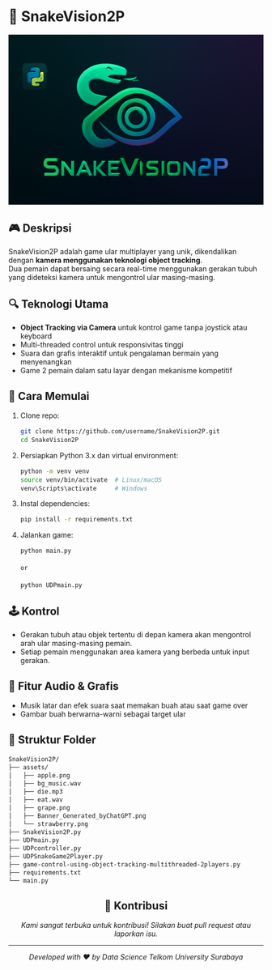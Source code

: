 # 🐍 SnakeVision2P

![SnakeVision2P Banner](assets/Banner_Generated_byChatGPT.png)  <!-- Optional banner image -->

## 🎮 Deskripsi
SnakeVision2P adalah game ular multiplayer yang unik, dikendalikan dengan **kamera menggunakan teknologi object tracking**.  
Dua pemain dapat bersaing secara real-time menggunakan gerakan tubuh yang dideteksi kamera untuk mengontrol ular masing-masing.


## 🔍 Teknologi Utama
- **Object Tracking via Camera** untuk kontrol game tanpa joystick atau keyboard  
- Multi-threaded control untuk responsivitas tinggi  
- Suara dan grafis interaktif untuk pengalaman bermain yang menyenangkan  
- Game 2 pemain dalam satu layar dengan mekanisme kompetitif  

## 🚀 Cara Memulai

1. Clone repo:

   ```bash
   git clone https://github.com/username/SnakeVision2P.git
   cd SnakeVision2P
    ```

2. Persiapkan Python 3.x dan virtual environment:

   ```bash
   python -m venv venv
   source venv/bin/activate  # Linux/macOS
   venv\Scripts\activate     # Windows
   ```

3. Instal dependencies:

   ```bash
   pip install -r requirements.txt
   ```

4. Jalankan game:

   ```bash
   python main.py

   or

   python UDPmain.py
   ```


## 🕹️ Kontrol

* Gerakan tubuh atau objek tertentu di depan kamera akan mengontrol arah ular masing-masing pemain.
* Setiap pemain menggunakan area kamera yang berbeda untuk input gerakan.


## 🎵 Fitur Audio & Grafis

* Musik latar dan efek suara saat memakan buah atau saat game over
* Gambar buah berwarna-warni sebagai target ular


## 📂 Struktur Folder

```
SnakeVision2P/
├── assets/                 
│   ├── apple.png
│   ├── bg_music.wav
│   ├── die.mp3
│   ├── eat.wav
│   ├── grape.png
│   ├── Banner_Generated_byChatGPT.png
│   └── strawberry.png
├── SnakeVision2P.py
├── UDPmain.py
├── UDPcontroller.py 
├── UDPSnakeGame2Player.py        
├── game-control-using-object-tracking-multithreaded-2players.py 
├── requirements.txt
└── main.py                 
```

<h2 align="center">🤝 Kontribusi</h2>

<p align="center">
  <em>Kami sangat terbuka untuk kontribusi!
Silakan buat pull request atau laporkan isu.</em>
</p>

---


<p align="center">
  <em>Developed with ❤️ by Data Science Telkom University Surabaya</em>
</p>